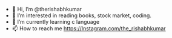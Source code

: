 - 👋 Hi, I’m @therishabhkumar
- 👀 I’m interested in reading books, stock market, coding.
- 🌱 I’m currently learning c language
- 📫 How to reach me https://Instagram.com/the_rishabhkumar

<!---
therishabhkumar/therishabhkumar is a ✨ special ✨ repository because its `README.md` (this file) appears on your GitHub profile.
You can click the Preview link to take a look at your changes.
--->

